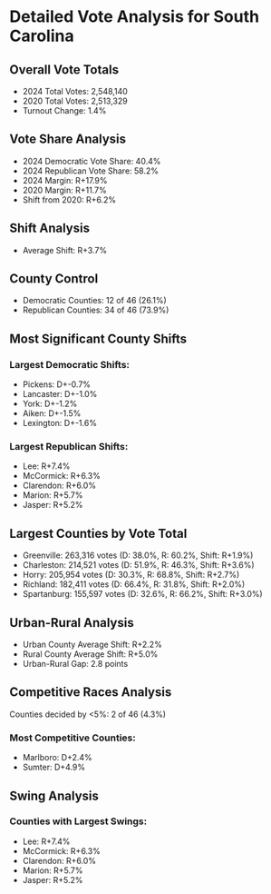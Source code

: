 # Detailed Vote Analysis for South Carolina

## Overall Vote Totals

* 2024 Total Votes: 2,548,140
* 2020 Total Votes: 2,513,329
* Turnout Change: 1.4%

## Vote Share Analysis

* 2024 Democratic Vote Share: 40.4%
* 2024 Republican Vote Share: 58.2%
* 2024 Margin: R+17.9%
* 2020 Margin: R+11.7%
* Shift from 2020: R+6.2%

## Shift Analysis

* Average Shift: R+3.7%

## County Control

* Democratic Counties: 12 of 46 (26.1%)
* Republican Counties: 34 of 46 (73.9%)

## Most Significant County Shifts

### Largest Democratic Shifts:
* Pickens: D+-0.7%
* Lancaster: D+-1.0%
* York: D+-1.2%
* Aiken: D+-1.5%
* Lexington: D+-1.6%

### Largest Republican Shifts:
* Lee: R+7.4%
* McCormick: R+6.3%
* Clarendon: R+6.0%
* Marion: R+5.7%
* Jasper: R+5.2%

## Largest Counties by Vote Total

* Greenville: 263,316 votes (D: 38.0%, R: 60.2%, Shift: R+1.9%)
* Charleston: 214,521 votes (D: 51.9%, R: 46.3%, Shift: R+3.6%)
* Horry: 205,954 votes (D: 30.3%, R: 68.8%, Shift: R+2.7%)
* Richland: 182,411 votes (D: 66.4%, R: 31.8%, Shift: R+2.0%)
* Spartanburg: 155,597 votes (D: 32.6%, R: 66.2%, Shift: R+3.0%)

## Urban-Rural Analysis

* Urban County Average Shift: R+2.2%
* Rural County Average Shift: R+5.0%
* Urban-Rural Gap: 2.8 points

## Competitive Races Analysis

Counties decided by <5%: 2 of 46 (4.3%)

### Most Competitive Counties:
* Marlboro: D+2.4%
* Sumter: D+4.9%

## Swing Analysis

### Counties with Largest Swings:
* Lee: R+7.4%
* McCormick: R+6.3%
* Clarendon: R+6.0%
* Marion: R+5.7%
* Jasper: R+5.2%
